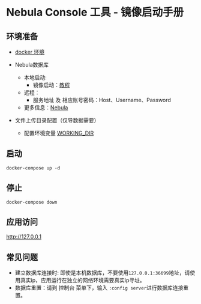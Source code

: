 # Nebula Console 工具 - 镜像启动手册
## 环境准备
- [docker 环境](https://docs.docker.com/v17.09/engine/installation/)
- Nebula数据库
  - 本地启动:
    - 镜像启动：[教程](https://github.com/vesoft-inc/nebula-docker-compose)
  - 远程：
    - 服务地址 及 相应账号密码：Host、Username、Password
  - 更多信息：[Nebula](https://github.com/vesoft-inc/nebula)

- 文件上传目录配置（仅导数据需要）
  - 配置环境变量 [WORKING_DIR](./.env)

## 启动
```shell
docker-compose up -d
```

## 停止
```shell
docker-compose down
```

## 应用访问
http://127.0.0.1

## 常见问题
- 建立数据库连接时: 即使是本机数据库，不要使用`127.0.0.1:36699`地址，请使用真实ip，应用运行在独立的网络环境需要真实ip寻址。
- 数据库重置：请到 控制台 菜单下，输入 `:config server`进行数据库连接重置。
